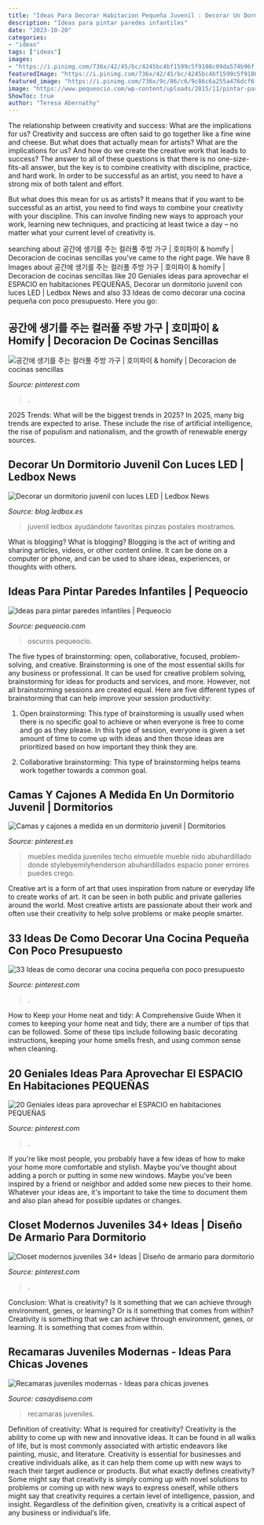 ```yaml
---
title: "Ideas Para Decorar Habitacion Pequeña Juvenil : Decorar Un Dormitorio Juvenil Con Luces Led"
description: "Ideas para pintar paredes infantiles"
date: "2023-10-20"
categories:
- "ideas"
tags: ["ideas"]
images:
- "https://i.pinimg.com/736x/42/45/bc/4245bc4bf1599c5f9108c09da574b96f.jpg"
featuredImage: "https://i.pinimg.com/736x/42/45/bc/4245bc4bf1599c5f9108c09da574b96f.jpg"
featured_image: "https://i.pinimg.com/736x/9c/86/c6/9c86c6a255a476dcf6fb318f74d9ba69--cupboards-benches.jpg"
image: "https://www.pequeocio.com/wp-content/uploads/2015/11/pintar-paredes-2.jpg"
ShowToc: true
author: "Teresa Abernathy"
---
```



The relationship between creativity and success: What are the implications for us?
Creativity and success are often said to go together like a fine wine and cheese. But what does that actually mean for artists? What are the implications for us? And how do we create the creative work that leads to success?
The answer to all of these questions is that there is no one-size-fits-all answer, but the key is to combine creativity with discipline, practice, and hard work. In order to be successful as an artist, you need to have a strong mix of both talent and effort.

But what does this mean for us as artists? It means that if you want to be successful as an artist, you need to find ways to combine your creativity with your discipline. This can involve finding new ways to approach your work, learning new techniques, and practicing at least twice a day – no matter what your current level of creativity is.

	

		
searching about 공간에 생기를 주는 컬러풀 주방 가구 | 호미파이 &amp; homify | Decoracion de cocinas sencillas you've came to the right page. We have 8 Images about 공간에 생기를 주는 컬러풀 주방 가구 | 호미파이 &amp; homify | Decoracion de cocinas sencillas like 20 Geniales ideas para aprovechar el ESPACIO en habitaciones PEQUEÑAS, Decorar un dormitorio juvenil con luces LED | Ledbox News and also 33 Ideas de como decorar una cocina pequeña con poco presupuesto. Here you go:
		
    
## 공간에 생기를 주는 컬러풀 주방 가구 | 호미파이 &amp; Homify | Decoracion De Cocinas Sencillas

<img loading=lazy src="https://i.pinimg.com/736x/9c/86/c6/9c86c6a255a476dcf6fb318f74d9ba69--cupboards-benches.jpg" onerror="this.onerror=null;this.src='https://tse4.mm.bing.net/th?id=OIP.EWPX8JoA8PtQaO7VM908ewHaLH&amp;pid=15.1';" alt="공간에 생기를 주는 컬러풀 주방 가구 | 호미파이 &amp; homify | Decoracion de cocinas sencillas">

_Source: pinterest.com_

>. 

	

2025 Trends: What will be the biggest trends in 2025?
In 2025, many big trends are expected to arise. These include the rise of artificial intelligence, the rise of populism and nationalism, and the growth of renewable energy sources.

    
## Decorar Un Dormitorio Juvenil Con Luces LED | Ledbox News

<img loading=lazy src="https://blog.ledbox.es/wp-content/uploads/2017/11/Dormitorio-juvenil-LED.jpg" onerror="this.onerror=null;this.src='https://tse1.mm.bing.net/th?id=OIP.SN8yP7N8DtvR8CQ-1bIEzgHaJ4&amp;pid=15.1';" alt="Decorar un dormitorio juvenil con luces LED | Ledbox News">

_Source: blog.ledbox.es_

>juvenil ledbox ayudándote favoritas pinzas postales mostramos. 

	

What is blogging?
What is blogging? Blogging is the act of writing and sharing articles, videos, or other content online. It can be done on a computer or phone, and can be used to share ideas, experiences, or thoughts with others.

    
## Ideas Para Pintar Paredes Infantiles | Pequeocio

<img loading=lazy src="https://www.pequeocio.com/wp-content/uploads/2015/11/pintar-paredes-2.jpg" onerror="this.onerror=null;this.src='https://tse1.mm.bing.net/th?id=OIP.fvJNQkEwUjc4au3AN1JLRAHaJ3&amp;pid=15.1';" alt="Ideas para pintar paredes infantiles | Pequeocio">

_Source: pequeocio.com_

>oscuros pequeocio. 

	

The five types of brainstorming: open, collaborative, focused, problem-solving, and creative.
Brainstorming is one of the most essential skills for any business or professional. It can be used for creative problem solving, brainstorming for ideas for products and services, and more. However, not all brainstorming sessions are created equal. Here are five different types of brainstorming that can help improve your session productivity: 
1. Open brainstorming: This type of brainstorming is usually used when there is no specific goal to achieve or when everyone is free to come and go as they please. In this type of session, everyone is given a set amount of time to come up with ideas and then those ideas are prioritized based on how important they think they are.

2. Collaborative brainstorming: This type of brainstorming helps teams work together towards a common goal.

    
## Camas Y Cajones A Medida En Un Dormitorio Juvenil | Dormitorios

<img loading=lazy src="https://i.pinimg.com/736x/42/45/bc/4245bc4bf1599c5f9108c09da574b96f.jpg" onerror="this.onerror=null;this.src='https://tse2.mm.bing.net/th?id=OIP.CACUUA_Frp9bccKQwHK8NQHaJ3&amp;pid=15.1';" alt="Camas y cajones a medida en un dormitorio juvenil | Dormitorios">

_Source: pinterest.es_

>muebles medida juveniles techo elmueble mueble nido abuhardillado donde stylebyemilyhenderson abuhardillados espacio poner errores puedes crego. 

	

Creative art is a form of art that uses inspiration from nature or everyday life to create works of art. It can be seen in both public and private galleries around the world. Most creative artists are passionate about their work and often use their creativity to help solve problems or make people smarter.

    
## 33 Ideas De Como Decorar Una Cocina Pequeña Con Poco Presupuesto

<img loading=lazy src="https://i.pinimg.com/736x/e3/29/83/e329830300472c35a3a1fba996e6cdec.jpg" onerror="this.onerror=null;this.src='https://tse2.mm.bing.net/th?id=OIP.kwcHddJ-r93ZsS21TAFIOgHaJ4&amp;pid=15.1';" alt="33 Ideas de como decorar una cocina pequeña con poco presupuesto">

_Source: pinterest.com_

>. 

	

How to Keep your Home neat and tidy: A Comprehensive Guide
When it comes to keeping your home neat and tidy, there are a number of tips that can be followed. Some of these tips include following basic decorating instructions, keeping your home smells fresh, and using common sense when cleaning.

    
## 20 Geniales Ideas Para Aprovechar El ESPACIO En Habitaciones PEQUEÑAS

<img loading=lazy src="https://i.pinimg.com/736x/2b/ae/37/2bae37f822d4dcde12ba8acc645339a6.jpg" onerror="this.onerror=null;this.src='https://tse3.mm.bing.net/th?id=OIP.LzhW9Y3PJP2REuUHpGpyQAHaJQ&amp;pid=15.1';" alt="20 Geniales ideas para aprovechar el ESPACIO en habitaciones PEQUEÑAS">

_Source: pinterest.com_

>. 

	

If you're like most people, you probably have a few ideas of how to make your home more comfortable and stylish. Maybe you've thought about adding a porch or putting in some new windows. Maybe you've been inspired by a friend or neighbor and added some new pieces to their home. Whatever your ideas are, it's important to take the time to document them and also plan ahead for possible updates or changes.

    
## Closet Modernos Juveniles 34+ Ideas | Diseño De Armario Para Dormitorio

<img loading=lazy src="https://i.pinimg.com/736x/29/0e/77/290e7788015da494be5ab62a4d8f7cb0.jpg" onerror="this.onerror=null;this.src='https://tse4.mm.bing.net/th?id=OIP.ItPPRuxXnzdH2TCMxSgu9gAAAA&amp;pid=15.1';" alt="Closet modernos juveniles 34+ Ideas | Diseño de armario para dormitorio">

_Source: pinterest.com_

>. 

	

Conclusion: What is creativity? Is it something that we can achieve through environment, genes, or learning? Or is it something that comes from within?
Creativity is something that we can achieve through environment, genes, or learning. It is something that comes from within.

    
## Recamaras Juveniles Modernas - Ideas Para Chicas Jovenes

<img loading=lazy src="https://casaydiseno.com/wp-content/uploads/2019/08/recamaras-juveniles-modernas-rosa-blanco.jpg" onerror="this.onerror=null;this.src='https://tse1.mm.bing.net/th?id=OIP.6JWW5R4S4Y23K-djo3TbOQHaHY&amp;pid=15.1';" alt="Recamaras juveniles modernas - Ideas para chicas jovenes">

_Source: casaydiseno.com_

>recamaras juveniles. 

	

Definition of creativity: What is required for creativity?
Creativity is the ability to come up with new and innovative ideas. It can be found in all walks of life, but is most commonly associated with artistic endeavors like painting, music, and literature. Creativity is essential for businesses and creative individuals alike, as it can help them come up with new ways to reach their target audience or products. But what exactly defines creativity? Some might say that creativity is simply coming up with novel solutions to problems or coming up with new ways to express oneself, while others might say that creativity requires a certain level of intelligence, passion, and insight. Regardless of the definition given, creativity is a critical aspect of any business or individual’s life.

